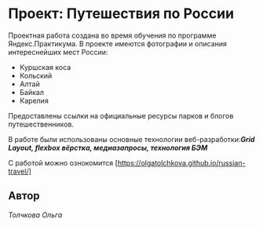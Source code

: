# Проект: Путешествия по России

Проектная работа создана во время обучения по программе Яндекс.Практикума.
В проекте имеются фотографии и описания интереснейших мест России:
* Куршская коса
* Кольский
* Алтай
* Байкал
* Карелия

Предоставлены ссылки на официальные ресурсы парков и блогов путешественников.

В работе были использованы основные технологии веб-разработки:**_Grid Layout, flexbox вёрстка, медиазапросы, технология БЭМ_**

С работой можно ознокомится [https://olgatolchkova.github.io/russian-travel/]

## Автор
*Толчкова Ольга*

